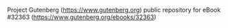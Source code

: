 Project Gutenberg (https://www.gutenberg.org) public repository for eBook #32363 (https://www.gutenberg.org/ebooks/32363)
